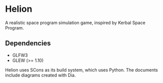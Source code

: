 # Helion

A realistic space program simulation game, inspired by Kerbal Space Program.

## Dependencies

- GLFW3
- GLEW (>= 1.10)

Helion uses SCons as its build system, which uses Python.
The documents include diagrams created with Dia.